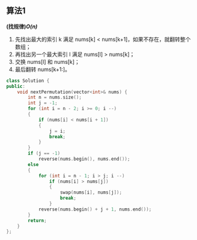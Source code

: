 ## 算法1

**(找规律)*O(n)***

1. 先找出最大的索引 k 满足 nums[k] < nums[k+1]，如果不存在，就翻转整个数组；
2. 再找出另一个最大索引 l 满足 nums[l] > nums[k]；
3. 交换 nums[l] 和 nums[k]；
4. 最后翻转 nums[k+1:]。

```CPP
class Solution {
public:
    void nextPermutation(vector<int>& nums) {
        int n = nums.size();
        int j = -1;
        for (int i = n - 2; i >= 0; i --)
        {
            if (nums[i] < nums[i + 1])
            {
                j = i;
                break;
            }
        }
        if (j == -1)
            reverse(nums.begin(), nums.end());
        else
        {
            for (int i = n - 1; i > j; i --)
                if (nums[i] > nums[j])
                {
                    swap(nums[i], nums[j]);
                    break;
                }
            reverse(nums.begin() + j + 1, nums.end());
        }
        return;
    }
};
```